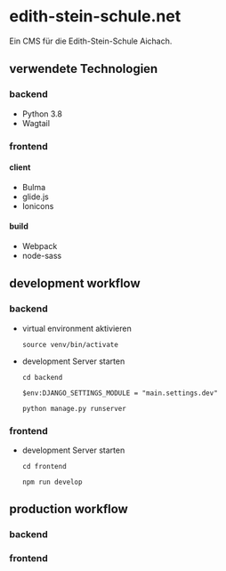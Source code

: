 # edith-stein-schule.net
Ein CMS für die Edith-Stein-Schule Aichach.

## verwendete Technologien

### backend
* Python 3.8
* Wagtail

### frontend

#### client
* Bulma
* glide.js
* Ionicons

#### build
* Webpack
* node-sass

## development workflow

### backend
* virtual environment aktivieren

    ``source venv/bin/activate`` 

* development Server starten

    ``cd backend``

    ``$env:DJANGO_SETTINGS_MODULE = "main.settings.dev"``

    ``python manage.py runserver``

### frontend
* development Server starten

    ``cd frontend``
    
    ``npm run develop``

## production workflow

### backend

### frontend
